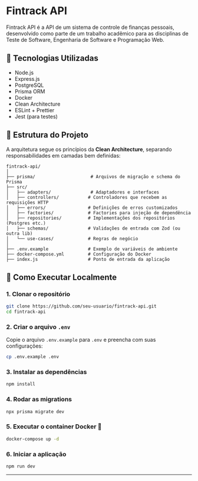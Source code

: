 # Fintrack API

Fintrack API é a API de um sistema de controle de finanças pessoais, desenvolvido como parte de um trabalho acadêmico para as disciplinas de Teste de Software, Engenharia de Software e Programação Web.

## 🦰 Tecnologias Utilizadas

- Node.js
- Express.js
- PostgreSQL
- Prisma ORM
- Docker
- Clean Architecture
- ESLint + Prettier
- Jest (para testes)

## 📁 Estrutura do Projeto

A arquitetura segue os princípios da **Clean Architecture**, separando responsabilidades em camadas bem definidas:

```
fintrack-api/
│
├── prisma/                     # Arquivos de migração e schema do Prisma
├── src/
│   ├── adapters/               # Adaptadores e interfaces
│   ├── controllers/           # Controladores que recebem as requisições HTTP
│   ├── errors/                # Definições de erros customizados
│   ├── factories/             # Factories para injeção de dependência
│   ├── repositories/          # Implementações dos repositórios (Postgres etc.)
│   ├── schemas/               # Validações de entrada com Zod (ou outra lib)
│   └── use-cases/             # Regras de negócio
│
├── .env.example               # Exemplo de variáveis de ambiente
├── docker-compose.yml         # Configuração do Docker
├── index.js                   # Ponto de entrada da aplicação
```

## 🚀 Como Executar Localmente

### 1. Clonar o repositório

```bash
git clone https://github.com/seu-usuario/fintrack-api.git
cd fintrack-api
```

### 2. Criar o arquivo `.env`

Copie o arquivo `.env.example` para `.env` e preencha com suas configurações:

```bash
cp .env.example .env
```

### 3. Instalar as dependências

```bash
npm install
```

### 4. Rodar as migrations

```bash
npx prisma migrate dev
```

### 5. Executar o container Docker 🐳

```bash
docker-compose up -d
```

### 6. Iniciar a aplicação

```bash
npm run dev
```

---







